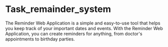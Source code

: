 # Task_remainder_system
The Reminder Web Application is a simple and easy-to-use tool that helps you keep track of your important dates and events. With the Reminder Web Application, you can create reminders for anything, from doctor's appointments to birthday parties.
